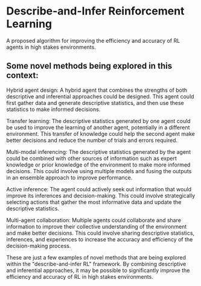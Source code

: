 # Describe-and-Infer Reinforcement Learning

A proposed algorithm for improving the efficiency and accuracy of RL agents in high stakes environments. 

## Some novel methods being explored in this context:
Hybrid agent design: A hybrid agent that combines the strengths of both descriptive and inferential approaches could be designed. This agent could first gather data and generate descriptive statistics, and then use these statistics to make informed decisions.

Transfer learning: The descriptive statistics generated by one agent could be used to improve the learning of another agent, potentially in a different environment. This transfer of knowledge could help the second agent make better decisions and reduce the number of trials and errors required.

Multi-modal inferencing: The descriptive statistics generated by the agent could be combined with other sources of information such as expert knowledge or prior knowledge of the environment to make more informed decisions. This could involve using multiple models and fusing the outputs in an ensemble approach to improve performance.

Active inference: The agent could actively seek out information that would improve its inferences and decision-making. This could involve strategically selecting actions that gather the most informative data and update the descriptive statistics.

Multi-agent collaboration: Multiple agents could collaborate and share information to improve their collective understanding of the environment and make better decisions. This could involve sharing descriptive statistics, inferences, and experiences to increase the accuracy and efficiency of the decision-making process.

These are just a few examples of novel methods that are being explored within the "describe-and-infer RL" framework. By combining descriptive and inferential approaches, it may be possible to significantly improve the efficiency and accuracy of RL in high stakes environments.

